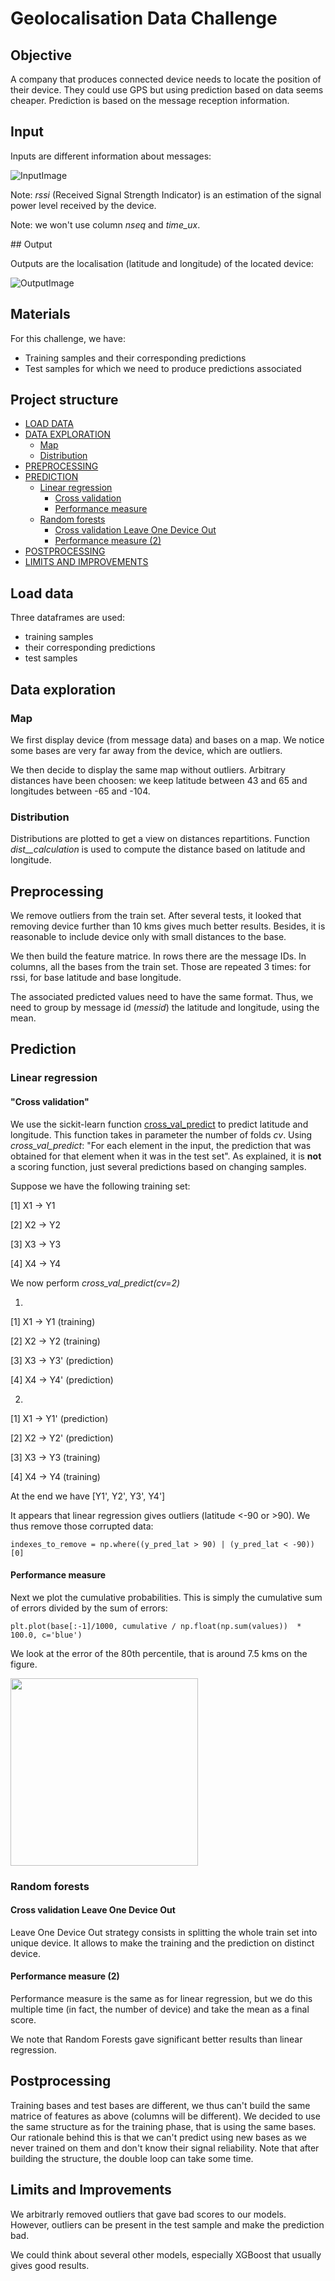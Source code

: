 # Geolocalisation Data Challenge

## Objective

A company that produces connected device needs to locate the position of their device. They could use GPS but using prediction based on data seems cheaper.
Prediction is based on the message reception information.

## Input

Inputs are different information about messages:

![InputImage](https://github.com/savoga/various_projects/blob/master/Data_Challenges/Geolocalisation/Inputs.png)

Note: _rssi_ (Received Signal Strength Indicator) is an estimation of the signal power level received by the device.

Note: we won't use column _nseq_ and _time_ux_.

## Output

Outputs are the localisation (latitude and longitude) of the located device:

![OutputImage](https://github.com/savoga/various_projects/blob/master/Data_Challenges/Geolocalisation/output.png)

## Materials

For this challenge, we have:
- Training samples and their corresponding predictions
- Test samples for which we need to produce predictions associated

## Project structure
<!-- TOC -->
- [LOAD DATA](#load-data)
- [DATA EXPLORATION](#data-exploration)
   - [Map](#map)
   - [Distribution](#distribution)
- [PREPROCESSING](#preprocessing)
- [PREDICTION](#prediction)
   - [Linear regression](#linear-regression)
      - [Cross validation](#cross-validation)
      - [Performance measure](#performance-measure)
   - [Random forests](#random-forests)
      - [Cross validation Leave One Device Out](#cross-validation-leave-one-device-out)	
      - [Performance measure (2)](#performance-measure-(2))
- [POSTPROCESSING](#postprocessing)
- [LIMITS AND IMPROVEMENTS](#limits-and-improvements)
<!-- /TOC -->

## Load data

Three dataframes are used:
- training samples
- their corresponding predictions
- test samples

## Data exploration

### Map
We first display device (from message data) and bases on a map. We notice some bases are very far away from the device, which are outliers.

We then decide to display the same map without outliers. Arbitrary distances have been choosen: we keep latitude between 43 and 65 and longitudes between -65 and -104.

### Distribution
Distributions are plotted to get a view on distances repartitions. Function _dist__calculation_ is used to compute the distance based on latitude and longitude.

## Preprocessing
We remove outliers from the train set. After several tests, it looked that removing device further than 10 kms gives much better results. Besides, it is reasonable to include device only with small distances to the base.

We then build the feature matrice. In rows there are the message IDs. In columns, all the bases from the train set. Those are repeated 3 times: for rssi, for base latitude and base longitude.

The associated predicted values need to have the same format. Thus, we need to group by message id (_messid_) the latitude and longitude, using the mean.

## Prediction

### Linear regression

#### "Cross validation"
We use the sickit-learn function [cross_val_predict](https://scikit-learn.org/stable/modules/generated/sklearn.model_selection.cross_val_predict.html) to predict latitude and longitude. This function takes in parameter the number of folds _cv_. Using _cross_val_predict_: "For each element in the input, the prediction that was obtained for that element when it was in the test set". As explained, it is **not** a scoring function, just several predictions based on changing samples.

Suppose we have the following training set:

[1] X1 -> Y1

[2] X2 -> Y2

[3] X3 -> Y3

[4] X4 -> Y4

We now perform _cross_val_predict(cv=2)_

1)

[1] X1 -> Y1 (training)

[2] X2 -> Y2 (training)

[3] X3 -> Y3' (prediction)

[4] X4 -> Y4' (prediction)

2)

[1] X1 -> Y1' (prediction)

[2] X2 -> Y2' (prediction)

[3] X3 -> Y3 (training)

[4] X4 -> Y4 (training)

At the end we have [Y1', Y2', Y3', Y4']

It appears that linear regression gives outliers (latitude <-90 or >90). We thus remove those corrupted data:

`indexes_to_remove = np.where((y_pred_lat > 90) | (y_pred_lat < -90))[0]`

#### Performance measure

Next we plot the cumulative probabilities. This is simply the cumulative sum of errors divided by the sum of errors:

``plt.plot(base[:-1]/1000, cumulative / np.float(np.sum(values))  * 100.0, c='blue')``

We look at the error of the 80th percentile, that is around 7.5 kms on the figure.

<img src="https://github.com/savoga/various_projects/blob/master/Data_Challenges/Geolocalisation/cumsum.png" width="300" height="300">

### Random forests

#### Cross validation Leave One Device Out

Leave One Device Out strategy consists in splitting the whole train set into unique device. It allows to make the training and the prediction on distinct device.

#### Performance measure (2)

Performance measure is the same as for linear regression, but we do this multiple time (in fact, the number of device) and take the mean as a final score.

We note that Random Forests gave significant better results than linear regression.

## Postprocessing

Training bases and test bases are different, we thus can't build the same matrice of features as above (columns will be different).
We decided to use the same structure as for the training phase, that is using the same bases. Our rationale behind this is that we can't predict using new bases as we never trained on them and don't know their signal reliability. Note that after building the structure, the double loop can take some time.

## Limits and Improvements

We arbitrarly removed outliers that gave bad scores to our models. However, outliers can be present in the test sample and make the prediction bad.

We could think about several other models, especially XGBoost that usually gives good results.

